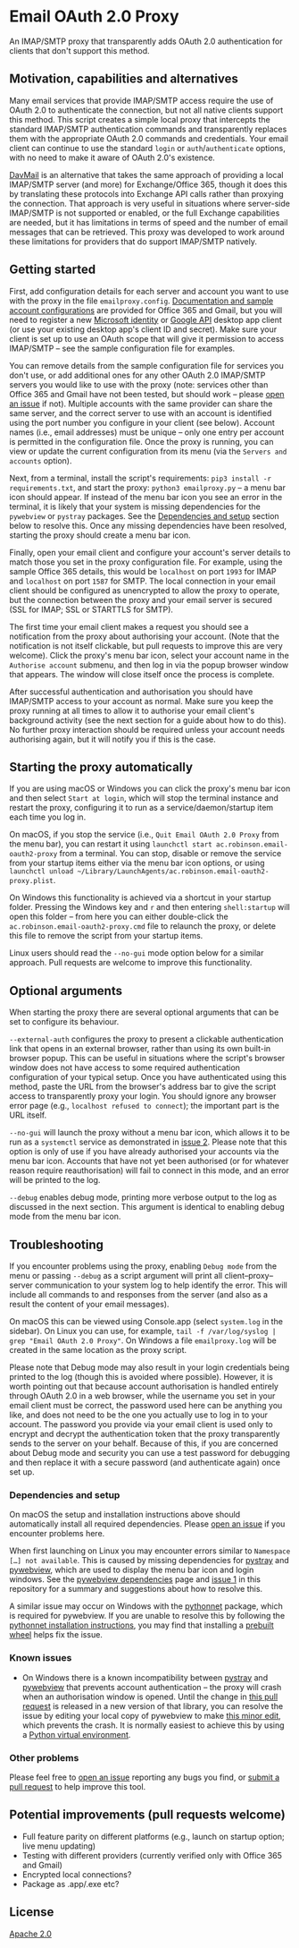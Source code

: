 # Email OAuth 2.0 Proxy
An IMAP/SMTP proxy that transparently adds OAuth 2.0 authentication for clients that don't support this method.


## Motivation, capabilities and alternatives
Many email services that provide IMAP/SMTP access require the use of OAuth 2.0 to authenticate the connection, but not all native clients support this method. This script creates a simple local proxy that intercepts the standard IMAP/SMTP authentication commands and transparently replaces them with the appropriate OAuth 2.0 commands and credentials. Your email client can continue to use the standard `login` or `auth`/`authenticate` options, with no need to make it aware of OAuth 2.0's existence.

[DavMail](http://davmail.sourceforge.net/) is an alternative that takes the same approach of providing a local IMAP/SMTP server (and more) for Exchange/Office 365, though it does this by translating these protocols into Exchange API calls rather than proxying the connection. That approach is very useful in situations where server-side IMAP/SMTP is not supported or enabled, or the full Exchange capabilities are needed, but it has limitations in terms of speed and the number of email messages that can be retrieved. This proxy was developed to work around these limitations for providers that do support IMAP/SMTP natively.


## Getting started
First, add configuration details for each server and account you want to use with the proxy in the file `emailproxy.config`. [Documentation and sample account configurations](emailproxy.config) are provided for Office 365 and Gmail, but you will need to register a new [Microsoft identity](https://docs.microsoft.com/en-us/azure/active-directory/develop/quickstart-register-app) or [Google API](https://developers.google.com/identity/protocols/oauth2/native-app) desktop app client (or use your existing desktop app's client ID and secret). Make sure your client is set up to use an OAuth scope that will give it permission to access IMAP/SMTP – see the sample configuration file for examples.

You can remove details from the sample configuration file for services you don't use, or add additional ones for any other OAuth 2.0 IMAP/SMTP servers you would like to use with the proxy (note: services other than Office 365 and Gmail have not been tested, but should work – please [open an issue](https://github.com/simonrob/email-oauth2-proxy/issues) if not). Multiple accounts with the same provider can share the same server, and the correct server to use with an account is identified using the port number you configure in your client (see below). Account names (i.e., email addresses) must be unique – only one entry per account is permitted in the configuration file. Once the proxy is running, you can view or update the current configuration from its menu (via the `Servers and accounts` option).

Next, from a terminal, install the script's requirements: `pip3 install -r requirements.txt`, and start the proxy: `python3 emailproxy.py` – a menu bar icon should appear. If instead of the menu bar icon you see an error in the terminal, it is likely that your system is missing dependencies for the `pywebview` or `pystray` packages. See the [Dependencies and setup](https://github.com/simonrob/email-oauth2-proxy#dependencies-and-setup) section below to resolve this. Once any missing dependencies have been resolved, starting the proxy should create a menu bar icon.

Finally, open your email client and configure your account's server details to match those you set in the proxy configuration file. For example, using the sample Office 365 details, this would be `localhost` on port `1993` for IMAP and `localhost` on port `1587` for SMTP. The local connection in your email client should be configured as unencrypted to allow the proxy to operate, but the connection between the proxy and your email server is secured (SSL for IMAP; SSL or STARTTLS for SMTP).

The first time your email client makes a request you should see a notification from the proxy about authorising your account. (Note that the notification is not itself clickable, but pull requests to improve this are very welcome). Click the proxy's menu bar icon, select your account name in the `Authorise account` submenu, and then log in via the popup browser window that appears. The window will close itself once the process is complete.

After successful authentication and authorisation you should have IMAP/SMTP access to your account as normal. Make sure you keep the proxy running at all times to allow it to authorise your email client's background activity (see the next section for a guide about how to do this). No further proxy interaction should be required unless your account needs authorising again, but it will notify you if this is the case.


## Starting the proxy automatically
If you are using macOS or Windows you can click the proxy's menu bar icon and then select `Start at login`, which will stop the terminal instance and restart the proxy, configuring it to run as a service/daemon/startup item each time you log in.

On macOS, if you stop the service (i.e., `Quit Email OAuth 2.0 Proxy` from the menu bar), you can restart it using `launchctl start ac.robinson.email-oauth2-proxy` from a terminal. You can stop, disable or remove the service from your startup items either via the menu bar icon options, or using `launchctl unload ~/Library/LaunchAgents/ac.robinson.email-oauth2-proxy.plist`.

On Windows this functionality is achieved via a shortcut in your startup folder. Pressing the Windows key and `r` and then entering `shell:startup` will open this folder – from here you can either double-click the `ac.robinson.email-oauth2-proxy.cmd` file to relaunch the proxy, or delete this file to remove the script from your startup items.

Linux users should read the `--no-gui` mode option below for a similar approach. Pull requests are welcome to improve this functionality.


## Optional arguments
When starting the proxy there are several optional arguments that can be set to configure its behaviour.

`--external-auth` configures the proxy to present a clickable authentication link that opens in an external browser, rather than using its own built-in browser popup. This can be useful in situations where the script's browser window does not have access to some required authentication configuration of your typical setup. Once you have authenticated using this method, paste the URL from the browser's address bar to give the script access to transparently proxy your login. You should ignore any browser error page (e.g., `localhost refused to connect`); the important part is the URL itself.

`--no-gui` will launch the proxy without a menu bar icon, which allows it to be run as a `systemctl` service as demonstrated in [issue 2](https://github.com/simonrob/email-oauth2-proxy/issues/2#issuecomment-839713677). Please note that this option is only of use if you have already authorised your accounts via the menu bar icon. Accounts that have not yet been authorised (or for whatever reason require reauthorisation) will fail to connect in this mode, and an error will be printed to the log.

`--debug` enables debug mode, printing more verbose output to the log as discussed in the next section. This argument is identical to enabling debug mode from the menu bar icon.


## Troubleshooting
If you encounter problems using the proxy, enabling `Debug mode` from the menu or passing `--debug` as a script argument will print all client–proxy–server communication to your system log to help identify the error. This will include all commands to and responses from the server (and also as a result the content of your email messages).

On macOS this can be viewed using Console.app (select `system.log` in the sidebar). On Linux you can use, for example, `tail -f /var/log/syslog | grep "Email OAuth 2.0 Proxy"`. On Windows a file `emailproxy.log` will be created in the same location as the proxy script.

Please note that Debug mode may also result in your login credentials being printed to the log (though this is avoided where possible). However, it is worth pointing out that because account authorisation is handled entirely through OAuth 2.0 in a web browser, while the username you set in your email client must be correct, the password used here can be anything you like, and does not need to be the one you actually use to log in to your account. The password you provide via your email client is used only to encrypt and decrypt the authentication token that the proxy transparently sends to the server on your behalf. Because of this, if you are concerned about Debug mode and security you can use a test password for debugging and then replace it with a secure password (and authenticate again) once set up.

### Dependencies and setup
On macOS the setup and installation instructions above should automatically install all required dependencies. Please [open an issue](https://github.com/simonrob/email-oauth2-proxy/issues) if you encounter problems here.

When first launching on Linux you may encounter errors similar to `Namespace […] not available`. This is caused by missing dependencies for [pystray](https://github.com/moses-palmer/pystray/) and [pywebview](https://github.com/r0x0r/pywebview/), which are used to display the menu bar icon and login windows. See the [pywebview dependencies](https://pywebview.flowrl.com/guide/installation.html#dependencies) page and [issue 1](https://github.com/simonrob/email-oauth2-proxy/issues/1#issuecomment-831746642) in this repository for a summary and suggestions about how to resolve this.

A similar issue may occur on Windows with the [pythonnet](https://github.com/pythonnet/pythonnet) package, which is required for pywebview. If you are unable to resolve this by following the [pythonnet installation instructions](https://github.com/pythonnet/pythonnet/wiki/Installation), you may find that installing a [prebuilt wheel](https://www.lfd.uci.edu/~gohlke/pythonlibs/#pythonnet) helps fix the issue.

### Known issues
- On Windows there is a known incompatibility between [pystray](https://github.com/moses-palmer/pystray/) and [pywebview](https://github.com/r0x0r/pywebview/) that prevents account authentication – the proxy will crash when an authorisation window is opened. Until the change in [this pull request](https://github.com/r0x0r/pywebview/pull/724) is released in a new version of that library, you can resolve the issue by editing your local copy of pywebview to make [this minor edit](https://github.com/r0x0r/pywebview/pull/724/commits/10e2876e8e58d01a297fa1ef83c34d0aad8a7fbb), which prevents the crash. It is normally easiest to achieve this by using a [Python virtual environment](https://docs.python.org/3/library/venv.html).

### Other problems
Please feel free to [open an issue](https://github.com/simonrob/email-oauth2-proxy/issues) reporting any bugs you find, or [submit a pull request](https://github.com/simonrob/email-oauth2-proxy/pulls) to help improve this tool.


## Potential improvements (pull requests welcome)
- Full feature parity on different platforms (e.g., launch on startup option; live menu updating)
- Testing with different providers (currently verified only with Office 365 and Gmail)
- Encrypted local connections?
- Package as .app/.exe etc?


## License
[Apache 2.0](https://github.com/simonrob/email-oauth2-proxy/blob/main/LICENSE)
